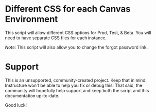 Different CSS for each Canvas Environment
======

This script will allow different CSS options for Prod, Test, & Beta. You will need to have separate CSS files for each instance.

*Note:* This script will also allow you to change the forgot password link.

Support
======

This is an unsupported, community-created project. Keep that in mind.
Instructure won't be able to help you fix or debug this. That said, the
community will hopefully help support and keep both the script and this
documentation up-to-date.

Good luck!
